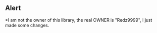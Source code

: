 ## Alert
*I am not the owner of this library, the real OWNER is "Redz9999", I just made some changes.
